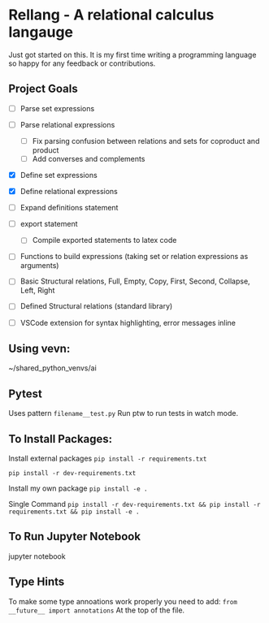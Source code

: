 # Rellang - A relational calculus langauge

Just got started on this. It is my first time writing a programming language so happy for any feedback or contributions.

## Project Goals

- [ ] Parse set expressions
- [ ] Parse relational expressions

    - [ ] Fix parsing confusion between relations and sets for coproduct and product
    - [ ] Add converses and complements
- [x] Define set expressions
- [x] Define relational expressions
- [ ] Expand definitions statement
- [ ] export statement
  - [ ] Compile exported statements to latex code
- [ ] Functions to build expressions (taking set or relation expressions as arguments)
- [ ] Basic Structural relations, Full, Empty, Copy, First, Second, Collapse, Left, Right
- [ ] Defined Structural relations (standard library)
- [ ] VSCode extension for syntax highlighting, error messages inline


## Using vevn:

~/shared_python_venvs/ai

## Pytest

Uses pattern `filename__test.py`
Run ptw to run tests in watch mode.

## To Install Packages:

Install external packages
`pip install -r requirements.txt`

`pip install -r dev-requirements.txt`

Install my own package
`pip install -e .`

Single Command
`pip install -r dev-requirements.txt && pip install -r requirements.txt && pip install -e .`

## To Run Jupyter Notebook

jupyter notebook

## Type Hints

To make some type annoations work properly you need to add:
`from __future__ import annotations`
At the top of the file.
